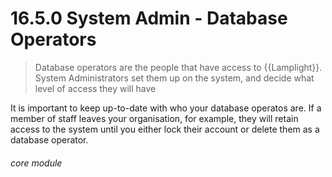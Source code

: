 # 16.5.0    System Admin - Database Operators

> Database operators are the people that have access to {{Lamplight}}. System Administrators set them up on the system, and decide what level of access they will have

It is important to keep up-to-date with who your database operatos are. If a member of staff leaves your organisation, for example, they will retain access to the system until you either lock their account or delete them as a database operator. 


###### core module

